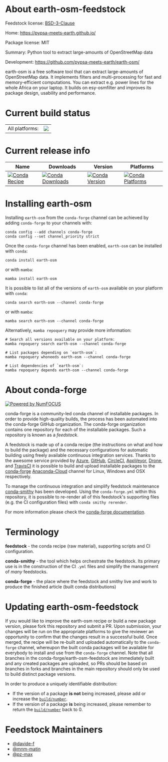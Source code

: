 About earth-osm-feedstock
=========================

Feedstock license: [BSD-3-Clause](https://github.com/conda-forge/earth-osm-feedstock/blob/main/LICENSE.txt)

Home: https://pypsa-meets-earth.github.io/

Package license: MIT

Summary: Python tool to extract large-amounts of OpenStreetMap data

Development: https://github.com/pypsa-meets-earth/earth-osm/

earth-osm is a free software tool that can extract large-amounts
of OpenStreetMap data. It implements filters and multi-processing
for fast and memory-efficient computations. You can extract e.g.
power lines for the whole Africa on your laptop. It builds on
esy-osmfilter and improves its package design, usability and performance.


Current build status
====================


<table><tr><td>All platforms:</td>
    <td>
      <a href="https://dev.azure.com/conda-forge/feedstock-builds/_build/latest?definitionId=18404&branchName=main">
        <img src="https://dev.azure.com/conda-forge/feedstock-builds/_apis/build/status/earth-osm-feedstock?branchName=main">
      </a>
    </td>
  </tr>
</table>

Current release info
====================

| Name | Downloads | Version | Platforms |
| --- | --- | --- | --- |
| [![Conda Recipe](https://img.shields.io/badge/recipe-earth--osm-green.svg)](https://anaconda.org/conda-forge/earth-osm) | [![Conda Downloads](https://img.shields.io/conda/dn/conda-forge/earth-osm.svg)](https://anaconda.org/conda-forge/earth-osm) | [![Conda Version](https://img.shields.io/conda/vn/conda-forge/earth-osm.svg)](https://anaconda.org/conda-forge/earth-osm) | [![Conda Platforms](https://img.shields.io/conda/pn/conda-forge/earth-osm.svg)](https://anaconda.org/conda-forge/earth-osm) |

Installing earth-osm
====================

Installing `earth-osm` from the `conda-forge` channel can be achieved by adding `conda-forge` to your channels with:

```
conda config --add channels conda-forge
conda config --set channel_priority strict
```

Once the `conda-forge` channel has been enabled, `earth-osm` can be installed with `conda`:

```
conda install earth-osm
```

or with `mamba`:

```
mamba install earth-osm
```

It is possible to list all of the versions of `earth-osm` available on your platform with `conda`:

```
conda search earth-osm --channel conda-forge
```

or with `mamba`:

```
mamba search earth-osm --channel conda-forge
```

Alternatively, `mamba repoquery` may provide more information:

```
# Search all versions available on your platform:
mamba repoquery search earth-osm --channel conda-forge

# List packages depending on `earth-osm`:
mamba repoquery whoneeds earth-osm --channel conda-forge

# List dependencies of `earth-osm`:
mamba repoquery depends earth-osm --channel conda-forge
```


About conda-forge
=================

[![Powered by
NumFOCUS](https://img.shields.io/badge/powered%20by-NumFOCUS-orange.svg?style=flat&colorA=E1523D&colorB=007D8A)](https://numfocus.org)

conda-forge is a community-led conda channel of installable packages.
In order to provide high-quality builds, the process has been automated into the
conda-forge GitHub organization. The conda-forge organization contains one repository
for each of the installable packages. Such a repository is known as a *feedstock*.

A feedstock is made up of a conda recipe (the instructions on what and how to build
the package) and the necessary configurations for automatic building using freely
available continuous integration services. Thanks to the awesome service provided by
[Azure](https://azure.microsoft.com/en-us/services/devops/), [GitHub](https://github.com/),
[CircleCI](https://circleci.com/), [AppVeyor](https://www.appveyor.com/),
[Drone](https://cloud.drone.io/welcome), and [TravisCI](https://travis-ci.com/)
it is possible to build and upload installable packages to the
[conda-forge](https://anaconda.org/conda-forge) [Anaconda-Cloud](https://anaconda.org/)
channel for Linux, Windows and OSX respectively.

To manage the continuous integration and simplify feedstock maintenance
[conda-smithy](https://github.com/conda-forge/conda-smithy) has been developed.
Using the ``conda-forge.yml`` within this repository, it is possible to re-render all of
this feedstock's supporting files (e.g. the CI configuration files) with ``conda smithy rerender``.

For more information please check the [conda-forge documentation](https://conda-forge.org/docs/).

Terminology
===========

**feedstock** - the conda recipe (raw material), supporting scripts and CI configuration.

**conda-smithy** - the tool which helps orchestrate the feedstock.
                   Its primary use is in the construction of the CI ``.yml`` files
                   and simplify the management of *many* feedstocks.

**conda-forge** - the place where the feedstock and smithy live and work to
                  produce the finished article (built conda distributions)


Updating earth-osm-feedstock
============================

If you would like to improve the earth-osm recipe or build a new
package version, please fork this repository and submit a PR. Upon submission,
your changes will be run on the appropriate platforms to give the reviewer an
opportunity to confirm that the changes result in a successful build. Once
merged, the recipe will be re-built and uploaded automatically to the
`conda-forge` channel, whereupon the built conda packages will be available for
everybody to install and use from the `conda-forge` channel.
Note that all branches in the conda-forge/earth-osm-feedstock are
immediately built and any created packages are uploaded, so PRs should be based
on branches in forks and branches in the main repository should only be used to
build distinct package versions.

In order to produce a uniquely identifiable distribution:
 * If the version of a package **is not** being increased, please add or increase
   the [``build/number``](https://docs.conda.io/projects/conda-build/en/latest/resources/define-metadata.html#build-number-and-string).
 * If the version of a package **is** being increased, please remember to return
   the [``build/number``](https://docs.conda.io/projects/conda-build/en/latest/resources/define-metadata.html#build-number-and-string)
   back to 0.

Feedstock Maintainers
=====================

* [@davide-f](https://github.com/davide-f/)
* [@mnm-matin](https://github.com/mnm-matin/)
* [@pz-max](https://github.com/pz-max/)

